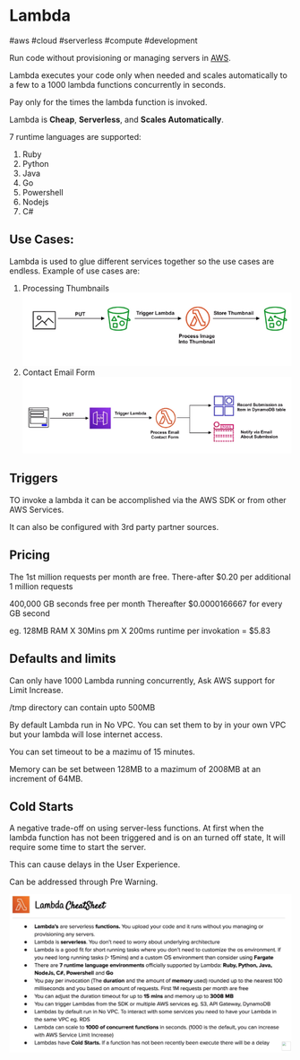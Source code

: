 # Lambda
#aws #cloud #serverless #compute #development 


Run code without provisioning or managing servers in [AWS](Cloud%20Computing/AWS/AWS.md).

Lambda executes your code only when needed and scales automatically to a few to a 1000 lambda functions concurrently in seconds.

Pay only for the times the lambda function is invoked.

Lambda is **Cheap**, **Serverless**, and **Scales Automatically**.

7 runtime languages are supported:

1. Ruby
2. Python
3. Java
4. Go
5. Powershell
6. Nodejs
7. C#


## Use Cases:
Lambda is used to glue different services together so the use cases are endless.
Example of use cases are:
1. Processing Thumbnails
![Pasted image 20220724095845](Cloud%20Computing/AWS/Compute/Pasted%20image%2020220724095845.png)
2. Contact Email Form
![Pasted image 20220724095857](Cloud%20Computing/AWS/Compute/Pasted%20image%2020220724095857.png)


## Triggers
TO invoke a lambda it can be accomplished via the AWS SDK or from other AWS Services.

It can also be configured with 3rd party partner sources.


## Pricing
The 1st million requests per month are free.
There-after $0.20 per additional 1 million requests

400,000 GB seconds free per month
Thereafter $0.0000166667 for every GB second

eg. 128MB RAM X 30Mins pm X 200ms runtime per invokation = $5.83


## Defaults and limits
Can only have 1000 Lambda running concurrently, Ask AWS support for Limit Increase.

/tmp directory can contain upto 500MB

By default Lambda run in No VPC. You can set them to by in your own VPC but your lambda will lose internet access.

You can set timeout to be a mazimu of 15 minutes.

Memory can be set between 128MB to a mazimum of 2008MB at an increment of 64MB.


## Cold Starts
A negative trade-off on using server-less functions. At first when the lambda function has not been triggered and is on an turned off state, It will require some time to start the server. 

This can cause delays in the User Experience.

Can be addressed through Pre Warning.

![Pasted image 20220724100910](Cloud%20Computing/AWS/Compute/Pasted%20image%2020220724100910.png)
